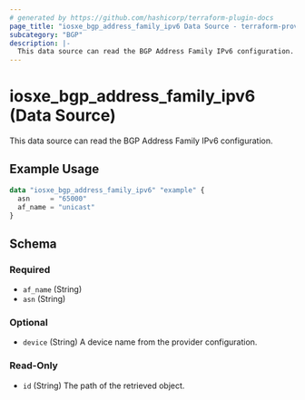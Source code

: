 ```yaml
---
# generated by https://github.com/hashicorp/terraform-plugin-docs
page_title: "iosxe_bgp_address_family_ipv6 Data Source - terraform-provider-iosxe"
subcategory: "BGP"
description: |-
  This data source can read the BGP Address Family IPv6 configuration.
---
```


# iosxe_bgp_address_family_ipv6 (Data Source)

This data source can read the BGP Address Family IPv6 configuration.

## Example Usage

```terraform
data "iosxe_bgp_address_family_ipv6" "example" {
  asn     = "65000"
  af_name = "unicast"
}
```

<!-- schema generated by tfplugindocs -->
## Schema

### Required

- `af_name` (String)
- `asn` (String)

### Optional

- `device` (String) A device name from the provider configuration.

### Read-Only

- `id` (String) The path of the retrieved object.


